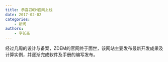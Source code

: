 ```yaml
---
title: 恭喜ZDEM官网上线
date: 2017-02-02
categories:
    - 新闻
authors:
    - 李长圣
---
```



经过几周的设计与备案，ZDEM的官网终于面世，该网站主要发布最新开发成果及计算实例，并逐渐完成软件及手册的编写发布。

